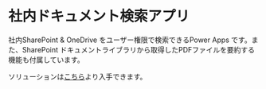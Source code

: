# 社内ドキュメント検索アプリ
社内SharePoint & OneDrive をユーザー権限で検索できるPower Apps です。また、SharePoint ドキュメントライブラリから取得したPDFファイルを要約する機能も付属しています。

ソリューションは[こちら](https://github.com/geekfujiwara/DocSearch/releases/tag/DocSearch)より入手できます。


